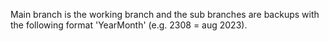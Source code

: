 
Main branch is the working branch and the sub branches are backups with the following format 'YearMonth' (e.g. 2308 = aug 2023).

